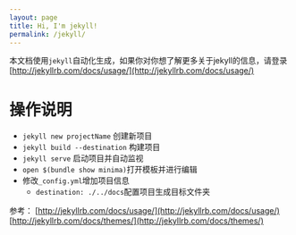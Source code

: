 ```yaml
---
layout: page
title: Hi, I'm jekyll!
permalink: /jekyll/
---
```

本文档使用`jekyll`自动化生成，如果你对你想了解更多关于jekyll的信息，请登录[http://jekyllrb.com/docs/usage/](http://jekyllrb.com/docs/usage/)
# 操作说明
*   `jekyll new projectName` 创建新项目
*   `jekyll build --destination` 构建项目
*   `jekyll serve` 启动项目并自动监视
*   `open $(bundle show minima)`打开模板并进行编辑
*   修改`_config.yml`增加项目信息
    *   `destination: ./../docs`配置项目生成目标文件夹

参考：
[http://jekyllrb.com/docs/usage/](http://jekyllrb.com/docs/usage/)
[http://jekyllrb.com/docs/themes/](http://jekyllrb.com/docs/themes/)
